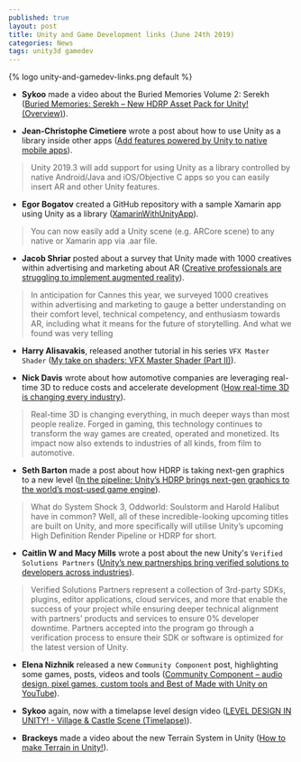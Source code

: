 ```yaml
---
published: true
layout: post
title: Unity and Game Development links (June 24th 2019)
categories: News
tags: unity3d gamedev
---
```


{% logo unity-and-gamedev-links.png default %}

* **Sykoo** made a video about the Buried Memories Volume 2: Serekh ([Buried Memories: Serekh – New HDRP Asset Pack for Unity! (Overview)](https://www.youtube.com/watch?v=5CTAVFOrbsM)).

* **Jean-Christophe Cimetiere** wrote a post about how to use Unity as a library inside other apps ([Add features powered by Unity to native mobile apps](https://blogs.unity3d.com/2019/06/17/add-features-powered-by-unity-to-native-mobile-apps)).
> Unity 2019.3 will add support for using Unity as a library controlled by native Android/Java and iOS/Objective C apps so you can easily insert AR and other Unity features.

* **Egor Bogatov** created a GitHub repository with a sample Xamarin app using Unity as a library ([XamarinWithUnityApp](https://github.com/EgorBo/XamarinWithUnityApp)).
> You can now easily add a Unity scene (e.g. ARCore scene) to any native or Xamarin app via .aar file.

* **Jacob Shriar** posted about a survey that Unity made with 1000 creatives within advertising and marketing about AR ([Creative professionals are struggling to implement augmented reality](https://blogs.unity3d.com/2019/06/18/creative-professionals-are-struggling-to-implement-augmented-reality)).
> In anticipation for Cannes this year, we surveyed 1000 creatives within advertising and marketing to gauge a better understanding on their comfort level, technical competency, and enthusiasm towards AR, including what it means for the future of storytelling. And what we found was very telling

* **Harry Alisavakis**, released another tutorial in his series `VFX Master Shader` ([My take on shaders: VFX Master Shader (Part II)](https://halisavakis.com/my-take-on-shaders-vfx-master-shader-part-ii/)).

* **Nick Davis** wrote about how automotive companies are leveraging real-time 3D to reduce costs and accelerate development ([How real-time 3D is changing every industry](https://blogs.unity3d.com/2019/06/19/how-real-time-3d-is-changing-every-industry)).
> Real-time 3D is changing everything, in much deeper ways than most people realize. Forged in gaming, this technology continues to transform the way games are created, operated and monetized. Its impact now also extends to industries of all kinds, from film to automotive.

* **Seth Barton** made a post about how HDRP is taking next-gen graphics to a new level ([In the pipeline: Unity’s HDRP brings next-gen graphics to the world’s most-used game engine](https://www.mcvuk.com/in-the-pipeline-unitys-hdrp-brings-next-gen-graphics-to-the-worlds-most-used-game-engine/)).
> What do System Shock 3, Oddworld: Soulstorm and Harold Halibut have in common? Well, all of these incredible-looking upcoming titles are built on Unity, and more specifically will utilise Unity’s upcoming High Definition Render Pipeline or HDRP for short.

* **Caitlin W and Macy Mills** wrote a post about the new Unity's `Verified Solutions Partners` ([Unity’s new partnerships bring verified solutions to developers across industries](https://blogs.unity3d.com/2019/06/20/unitys-new-partnerships-bring-verified-solutions-to-developers-across-industries)).
> Verified Solutions Partners represent a collection of 3rd-party SDKs, plugins, editor applications, cloud services, and more that enable the success of your project while ensuring deeper technical alignment with partners’ products and services to ensure 0% developer downtime. Partners accepted into the program go through a verification process to ensure their SDK or software is optimized for the latest version of Unity. 

* **Elena Nizhnik** released a new `Community Component` post, highlighting some games, posts, videos and tools ([Community Component – audio design, pixel games, custom tools and Best of Made with Unity on YouTube](https://blogs.unity3d.com/2019/06/22/community-component-audio-design-pixel-games-custom-tools-and-best-of-made-with-unity-on-youtube)).

* **Sykoo** again, now with a timelapse level design video ([LEVEL DESIGN IN UNITY! - Village & Castle Scene (Timelapse)](https://www.youtube.com/watch?v=f3vNNUC1tnE)).

* **Brackeys** made a video about the new Terrain System in Unity ([How to make Terrain in Unity!](https://www.youtube.com/watch?v=MWQv2Bagwgk)).